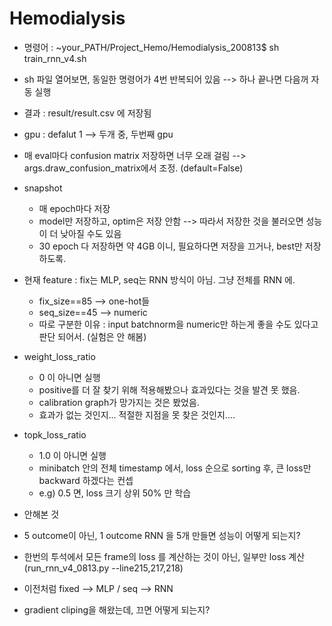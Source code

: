 # Hemodialysis
* 명령어 : ~your_PATH/Project_Hemo/Hemodialysis_200813$ sh train_rnn_v4.sh 
* sh 파일 열어보면, 동일한 명령어가 4번 반복되어 있음 --> 하나 끝나면 다음꺼 자동 실행

* 결과 : result/result.csv 에 저장됨

* gpu : defalut 1 --> 두개 중, 두번째 gpu

* 매 eval마다 confusion matrix 저장하면 너무 오래 걸림 --> args.draw_confusion_matrix에서 조정. (default=False)

* snapshot
  * 매 epoch마다 저장
  * model만 저장하고, optim은 저장 안함 --> 따라서 저장한 것을 불러오면 성능이 더 낮아질 수도 있음
  * 30 epoch 다 저장하면 약 4GB 이니, 필요하다면 저장을 끄거나, best만 저장하도록.


* 현재 feature : fix는 MLP, seq는 RNN 방식이 아님. 그냥 전체를 RNN 에.
  * fix_size==85 --> one-hot들
  * seq_size==45 --> numeric
  * 따로 구분한 이유 : input batchnorm을 numeric만 하는게 좋을 수도 있다고 판단 되어서. (실험은 안 해봄)
  
  
* weight_loss_ratio
  * 0 이 아니면 실행
  * positive를 더 잘 찾기 위해 적용해봤으나 효과있다는 것을 발견 못 했음.
  * calibration graph가 망가지는 것은 봤었음.
  * 효과가 없는 것인지... 적절한 지점을 못 찾은 것인지....

* topk_loss_ratio
  * 1.0 이 아니면 실행
  * minibatch 안의 전체 timestamp 에서, loss 순으로 sorting 후, 큰 loss만 backward 하겠다는 컨셉
  * e.g) 0.5 면, loss 크기 상위 50% 만 학습
  
*  안해본 것
  * 5 outcome이 아닌, 1 outcome RNN 을 5개 만들면 성능이 어떻게 되는지?
  * 한번의 투석에서 모든 frame의 loss 를 계산하는 것이 아닌, 일부만 loss 계산 (run_rnn_v4_0813.py --line215,217,218)
  * 이전처럼 fixed --> MLP  /  seq --> RNN
  * gradient cliping을 해왔는데, 끄면 어떻게 되는지?
